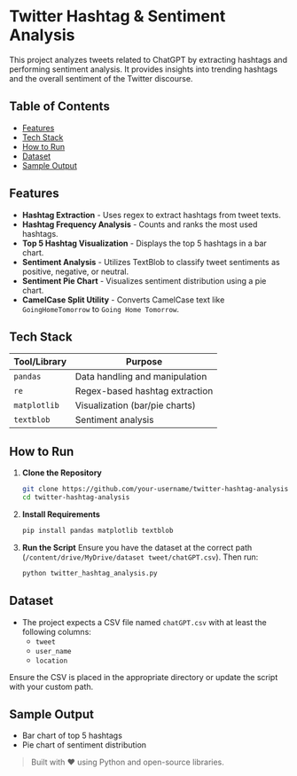 # Twitter Hashtag & Sentiment Analysis

This project analyzes tweets related to ChatGPT by extracting hashtags and performing sentiment analysis. It provides insights into trending hashtags and the overall sentiment of the Twitter discourse.

## Table of Contents

- [Features](#features)
- [Tech Stack](#tech-stack)
- [How to Run](#how-to-run)
- [Dataset](#dataset)
- [Sample Output](#sample-output)

## Features

- **Hashtag Extraction** - Uses regex to extract hashtags from tweet texts.
- **Hashtag Frequency Analysis** - Counts and ranks the most used hashtags.
- **Top 5 Hashtag Visualization** - Displays the top 5 hashtags in a bar chart.
- **Sentiment Analysis** - Utilizes TextBlob to classify tweet sentiments as positive, negative, or neutral.
- **Sentiment Pie Chart** - Visualizes sentiment distribution using a pie chart.
- **CamelCase Split Utility** - Converts CamelCase text like `GoingHomeTomorrow` to `Going Home Tomorrow`.

## Tech Stack

| Tool/Library     | Purpose                        |
|------------------|--------------------------------|
| `pandas`         | Data handling and manipulation |
| `re`             | Regex-based hashtag extraction |
| `matplotlib`     | Visualization (bar/pie charts) |
| `textblob`       | Sentiment analysis             |

## How to Run

1. **Clone the Repository**
   ```bash
   git clone https://github.com/your-username/twitter-hashtag-analysis.git
   cd twitter-hashtag-analysis
   ```

2. **Install Requirements**
   ```bash
   pip install pandas matplotlib textblob
   ```

3. **Run the Script**
   Ensure you have the dataset at the correct path (`/content/drive/MyDrive/dataset tweet/chatGPT.csv`). Then run:
   ```bash
   python twitter_hashtag_analysis.py
   ```
   
## Dataset
- The project expects a CSV file named `chatGPT.csv` with at least the following columns:
  - `tweet`
  - `user_name`
  - `location`

Ensure the CSV is placed in the appropriate directory or update the script with your custom path.

## Sample Output

- Bar chart of top 5 hashtags
- Pie chart of sentiment distribution
  

> Built with ❤️ using Python and open-source libraries.

